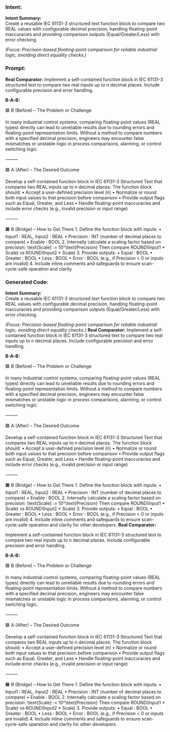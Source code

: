 ### Intent:
**Intent Summary:**  
Create a reusable IEC 61131-3 structured text function block to compare two REAL values with configurable decimal precision, handling floating-point inaccuracies and providing comparison outputs (Equal/Greater/Less) with error checking.  

*(Focus: Precision-based floating-point comparison for reliable industrial logic, avoiding direct equality checks.)*

### Prompt:
**Real Comparator:**
Implement a self-contained function block in IEC 61131-3 structured text to compare two real inputs up to n decimal places. Include configurable precision and error handling.

**B-A-B:**

🟥 B (Before) – The Problem or Challenge

In many industrial control systems, comparing floating-point values (REAL types) directly can lead to unreliable results due to rounding errors and floating-point representation limits. Without a method to compare numbers with a specified decimal precision, engineers may encounter false mismatches or unstable logic in process comparisons, alarming, or control switching logic.

⸻

🟩 A (After) – The Desired Outcome

Develop a self-contained function block in IEC 61131-3 Structured Text that compares two REAL inputs up to n decimal places. The function block should:
	•	Accept a user-defined precision level (n)
	•	Normalize or round both input values to that precision before comparison
	•	Provide output flags such as Equal, Greater, and Less
	•	Handle floating-point inaccuracies and include error checks (e.g., invalid precision or input range)

⸻

🟧 B (Bridge) – How to Get There
	1.	Define the function block with inputs:
	•	Input1 : REAL, Input2 : REAL
	•	Precision : INT (number of decimal places to compare)
	•	Enable : BOOL
	2.	Internally calculate a scaling factor based on precision:
\text{Scale} := 10^\text{Precision}
Then compare ROUND(Input1 * Scale) vs ROUND(Input2 * Scale)
	3.	Provide outputs:
	•	Equal : BOOL
	•	Greater : BOOL
	•	Less : BOOL
	•	Error : BOOL (e.g., if Precision < 0 or inputs are invalid)
	4.	Include inline comments and safeguards to ensure scan-cycle-safe operation and clarity

### Generated Code:
**Intent Summary:**  
Create a reusable IEC 61131-3 structured text function block to compare two REAL values with configurable decimal precision, handling floating-point inaccuracies and providing comparison outputs (Equal/Greater/Less) with error checking.  

*(Focus: Precision-based floating-point comparison for reliable industrial logic, avoiding direct equality checks.)*
**Real Comparator:**
Implement a self-contained function block in IEC 61131-3 structured text to compare two real inputs up to n decimal places. Include configurable precision and error handling.

**B-A-B:**

🟥 B (Before) – The Problem or Challenge

In many industrial control systems, comparing floating-point values (REAL types) directly can lead to unreliable results due to rounding errors and floating-point representation limits. Without a method to compare numbers with a specified decimal precision, engineers may encounter false mismatches or unstable logic in process comparisons, alarming, or control switching logic.

⸻

🟩 A (After) – The Desired Outcome

Develop a self-contained function block in IEC 61131-3 Structured Text that compares two REAL inputs up to n decimal places. The function block should:
	•	Accept a user-defined precision level (n)
	•	Normalize or round both input values to that precision before comparison
	•	Provide output flags such as Equal, Greater, and Less
	•	Handle floating-point inaccuracies and include error checks (e.g., invalid precision or input range)

⸻

🟧 B (Bridge) – How to Get There
	1.	Define the function block with inputs:
	•	Input1 : REAL, Input2 : REAL
	•	Precision : INT (number of decimal places to compare)
	•	Enable : BOOL
	2.	Internally calculate a scaling factor based on precision:
\text{Scale} := 10^\text{Precision}
Then compare ROUND(Input1 * Scale) vs ROUND(Input2 * Scale)
	3.	Provide outputs:
	•	Equal : BOOL
	•	Greater : BOOL
	•	Less : BOOL
	•	Error : BOOL (e.g., if Precision < 0 or inputs are invalid)
	4.	Include inline comments and safeguards to ensure scan-cycle-safe operation and clarity for other developers.
**Real Comparator:**

Implement a self-contained function block in IEC 61131-3 structured text to compare two real inputs up to n decimal places. Include configurable precision and error handling.

**B-A-B:**

🟥 B (Before) – The Problem or Challenge

In many industrial control systems, comparing floating-point values (REAL types) directly can lead to unreliable results due to rounding errors and floating-point representation limits. Without a method to compare numbers with a specified decimal precision, engineers may encounter false mismatches or unstable logic in process comparisons, alarming, or control switching logic.

⸻

🟩 A (After) – The Desired Outcome

Develop a self-contained function block in IEC 61131-3 Structured Text that compares two REAL inputs up to n decimal places. The function block should:
	•	Accept a user-defined precision level (n)
	•	Normalize or round both input values to that precision before comparison
	•	Provide output flags such as Equal, Greater, and Less
	•	Handle floating-point inaccuracies and include error checks (e.g., invalid precision or input range)

⸻

🟧 B (Bridge) – How to Get There
	1.	Define the function block with inputs:
	•	Input1 : REAL, Input2 : REAL
	•	Precision : INT (number of decimal places to compare)
	•	Enable : BOOL
	2.	Internally calculate a scaling factor based on precision:
\text{Scale} := 10^\text{Precision}
Then compare ROUND(Input1 * Scale) vs ROUND(Input2 * Scale)
	3.	Provide outputs:
	•	Equal : BOOL
	•	Greater : BOOL
	•	Less : BOOL
	•	Error : BOOL (e.g., if Precision < 0 or inputs are invalid)
	4.	Include inline comments and safeguards to ensure scan-cycle-safe operation and clarity for other developers.
